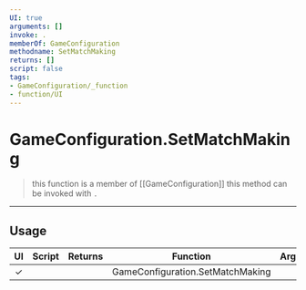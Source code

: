 ```yaml
---
UI: true
arguments: []
invoke: .
memberOf: GameConfiguration
methodname: SetMatchMaking
returns: []
script: false
tags:
- GameConfiguration/_function
- function/UI
---
```

# GameConfiguration.SetMatchMaking
> this function is a member of [[GameConfiguration]]
> this method can be invoked with `.`
-----
## Usage
|  UI | Script | Returns | Function | Arguments |
|:---:|:------:|-------:|:--------:|:---------|
|✓| ||GameConfiguration.SetMatchMaking||
